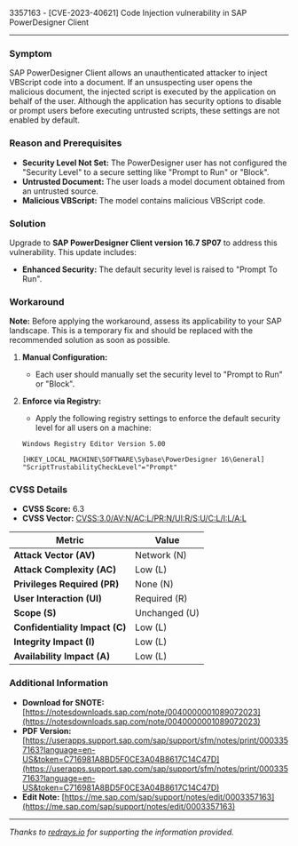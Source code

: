 3357163 - [CVE-2023-40621] Code Injection vulnerability in SAP PowerDesigner Client

---

### **Symptom**

SAP PowerDesigner Client allows an unauthenticated attacker to inject VBScript code into a document. If an unsuspecting user opens the malicious document, the injected script is executed by the application on behalf of the user. Although the application has security options to disable or prompt users before executing untrusted scripts, these settings are not enabled by default.

### **Reason and Prerequisites**

- **Security Level Not Set:** The PowerDesigner user has not configured the "Security Level" to a secure setting like "Prompt to Run" or "Block".
- **Untrusted Document:** The user loads a model document obtained from an untrusted source.
- **Malicious VBScript:** The model contains malicious VBScript code.

### **Solution**

Upgrade to **SAP PowerDesigner Client version 16.7 SP07** to address this vulnerability. This update includes:

- **Enhanced Security:** The default security level is raised to "Prompt To Run".

### **Workaround**

**Note:** Before applying the workaround, assess its applicability to your SAP landscape. This is a temporary fix and should be replaced with the recommended solution as soon as possible.

1. **Manual Configuration:**
   - Each user should manually set the security level to "Prompt to Run" or "Block".

2. **Enforce via Registry:**
   - Apply the following registry settings to enforce the default security level for all users on a machine:

   ```registry
   Windows Registry Editor Version 5.00

   [HKEY_LOCAL_MACHINE\SOFTWARE\Sybase\PowerDesigner 16\General]
   "ScriptTrustabilityCheckLevel"="Prompt"
   ```

### **CVSS Details**

- **CVSS Score:** 6.3
- **CVSS Vector:** [CVSS:3.0/AV:N/AC:L/PR:N/UI:R/S:U/C:L/I:L/A:L](https://www.cve.org/CVERecord?id=CVE-2023-40621)

| Metric                  | Value         |
|-------------------------|---------------|
| **Attack Vector (AV)**  | Network (N)   |
| **Attack Complexity (AC)** | Low (L)     |
| **Privileges Required (PR)** | None (N) |
| **User Interaction (UI)** | Required (R) |
| **Scope (S)**           | Unchanged (U) |
| **Confidentiality Impact (C)** | Low (L) |
| **Integrity Impact (I)** | Low (L)       |
| **Availability Impact (A)** | Low (L)     |

### **Additional Information**

- **Download for SNOTE:** [https://notesdownloads.sap.com/note/0040000001089072023](https://notesdownloads.sap.com/note/0040000001089072023)
- **PDF Version:** [https://userapps.support.sap.com/sap/support/sfm/notes/print/0003357163?language=en-US&token=C716981A8BD5F0CE3A04B8617C14C47D](https://userapps.support.sap.com/sap/support/sfm/notes/print/0003357163?language=en-US&token=C716981A8BD5F0CE3A04B8617C14C47D)
- **Edit Note:** [https://me.sap.com/sap/support/notes/edit/0003357163](https://me.sap.com/sap/support/notes/edit/0003357163)

---

_Thanks to [redrays.io](https://redrays.io) for supporting the information provided._